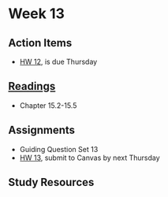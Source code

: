 # Week 13

## Action Items
* [HW 12](https://genchem.science.psu.edu/homework-12-wc), is due Thursday



## [Readings](https://genchem.science.psu.edu)
* Chapter 15.2-15.5



## Assignments

- Guiding Question Set 13
- [HW 13](https://genchem.science.psu.edu/homework-13-wc), submit to Canvas by next Thursday


## Study Resources














